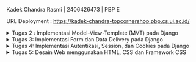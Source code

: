 Kadek Chandra Rasmi | 2406426473 | PBP E

URL Deployment : https://kadek-chandra-topcornershop.pbp.cs.ui.ac.id/



<details>
<summary>Tugas 2 : Implementasi Model-View-Template (MVT) pada Django</summary>
 
### Jelaskan bagaimana cara kamu mengimplementasikan checklist yang ada secara step-by-step 
Saya mengimplementasikan tugas ini dengan memahami secara mendalam, mengikuti tutorial yang ada dengan perlahan, serta mencari informasi lebih lanjut di internet. Berikut tahapan yang saya lakukan:
- [x] **Membuat sebuah proyek Django baru**

Saya membuat direktori project baru bernama `topcorner-shop`. Membuat virtual environment dan bekerja di dalamnya untuk mengisolasi project saat ini dengan dependencies projek lainnya. Membuat berkas `requirements.txt`, dan menginstall dependencies yang diperlukan sesuai dengan yang ada pada `requirements.txt`. Membuat project Django bernama `topcorner_shop` dan mengatur konfigurasi environment variable. Saya membuat file `.env` dan `.env.prod` untuk konfigurasi production yang berisi kredensial database. Saya mengatur `SCHEMA=tugas_individu` untuk project ini. Lalu, modifikasi `settings.py` untuk menerapkan konfigurasi yang ada. 

- [x] **Membuat aplikasi dengan nama main pada proyek tersebut**

Saya membuat aplikasi `main` dalam project `topcorner-shop` dengan menjalankan perintah `python manage.py startapp main`. Lalu menambahkan main ke dalam `INSTALLED_APPS` pada `settings.py`.

- [x] **Melakukan routing pada proyek agar dapat menjalankan aplikasi `main`**

Konfigurasi routing URL project dilakukan dengan memodifikasi `urls.py` pada direktori project `topcorner-shop`. Menambahkan `path('', include('main.urls')),` agar aplikasi `main` dapat diakses.

- [x] **Membuat model pada aplikasi `main` dengan nama `Product` dan memiliki atribut wajib**

Modifikasi berkas `models.py` dalam aplikasi `main`. Buat model `Product` yang akan merepresentasikan tabel di database. Implementasikan attribute wajib yang ditentukan pada tugas dengan tambahan attribute `stock`, `brand`, `rating`, `created_at` untuk memperlengkap fungsionalitas aplikasi nantinya. Seluruh attribute ini akan menjadi kolom pada tabel di database. Lakukan migrasi model dengan menjalankan perintah `python manage.py makemigrations`. Lalu terapakan migrasi ke dalam database lokal dengan perintah `python manage.py migrate`.

- [x] **Membuat sebuah fungsi pada `views.py` untuk dikembalikan ke dalam sebuah template HTML yang menampilkan nama aplikasi serta nama dan kelas kamu**

Saya membuat fungsi `show_main` di `views.py` yang akan mengirimkan context berisi:
```
context = {
        'title': 'Topcorner Shop',
        'name': 'Kadek Chandra Rasmi',
        'npm': '2406426473',
        'class': 'PBP E',
        'products': products,
    }
```
Saya menambahkan npm dan products untuk coba ditampilkan. Fungsi `show_main` akan dipanggil dan me-render tampilan pada template `main.html`.

Pada `main.html` dalam direktori `templates` pada app `main`, gunakan struktur kode Django untuk menampilkan data dengan menggunakan `{{ }}`. Variable dengan kurung kurawal ganda tersebut akan diganti dengan nilai yang sesuai berdasarkan `context` yang telah didefinisikan sebelumnya di `views.py`.

- [x] **Membuat sebuah routing pada `urls.py` aplikasi `main` untuk memetakan fungsi yang telah dibuat pada `views.py`**

Saya membuat file `urls.py` di dalam aplikasi main. Import fungsi `show_main` dan konfigurasi urlpatterns untuk memanggil view `show_main` seperti ini:
```
urlpatterns = [
    path('', show_main, name='show_main'),
]
```
sehingga saar url `http://localhost:8000/` atau `https://kadek-chandra-topcornershop.pbp.cs.ui.ac.id/` diakses, urlpatterns akan dicocokkan di tinggak project dan app. Jika cocok, akan menjalankan `show_main` yang akan mencari template `main.html`, memasukkan data context ke dalamnya dan mengirim balik ke browser.

- [x] **Melakukan deployment ke PWS terhadap aplikasi yang sudah dibuat sehingga nantinya dapat diakses oleh teman-temanmu melalui Internet**

Akses halaman PWS dan login ke dalamnya. Create new project dengan nama project `topcornershop`. Pada tab Environs, buka raw editor dan isi dengan konten pada `.env.prod` yang sudah dibuat sebelumnya untuk konfigurasi production. Tambahkan URL `kadek-chandra-topcornershop.pbp.cs.ui.ac.id` pada `ALLOWED_HOSTS` agar project Django dapat diakses melalui URL deployment PWS. Lakukan git add, commit, dan push. Lalu lakukan project command pada pws. Jika telah berhasil, buka URL deployment dan project django telah berjalan. 

### Buatlah bagan yang berisi request client ke web aplikasi berbasis Django beserta responnya dan jelaskan pada bagan tersebut kaitan antara urls.py, views.py, models.py, dan berkas html
<img width="2302" height="1388" alt="Bagan" src="https://github.com/user-attachments/assets/e7fb4c1f-6cbf-4cdd-952c-0ede95f0e109" />


### Jelaskan peran settings.py dalam proyek Django!

`settings.py` berperan sebagai pusat konfigurasi project Django, berisi pengaturan seperti database, installed apps, middleware, template, static files, secret key, dan konfigurasi environment lainnya. Semua komponen Django berjalan mengikuti pengaturan yang diinginkan sesuai dengan isi dari `settings.py`.

### Bagaimana cara kerja migrasi database di Django?

Migrasi database adalah cara Django mengubah struktur tabel sesuai dengan models. Tahap pertama dilakukan `makemigrations` untuk membuat file migrasi berdasarkan perubahan di `models.py`. Lalu, dilakukan `migrate` untuk menerapkan migrasi ke database sehingga tabel dibuat/diubah sesuai dengan model yang diinginkan. 

### Menurut Anda, dari semua framework yang ada, mengapa framework Django dijadikan permulaan pembelajaran pengembangan perangkat lunak?

Penggunakan framework Django cocok digunakan untuk pengenalan pemrograman berbasis platform karena sytnaxnya yang mudah, yaitu menggunakan bahasa `Python` yang sudah kami pelajari sebelumnya. Selain itu, konsep MVT pada Django sangat terstruktur dan mudah dipahami sehingga memudahkan pembelajaran. Django juga telah digunakan secara luas sehingga source untuk belajar mudah ditemukan. Django juga menyediakan banyak fitur bawaan seperti authentication, admin, dan lainnya. Fitur-fitur ini mempermudah pengembangan aplikasi, terutama bagi pemula.

### Apakah ada feedback untuk asisten dosen tutorial 1 yang telah kamu kerjakan sebelumnya?

Tutorial 1 sebelumnya sudah sangat baik. Tidak ada kendala dan instruksi tutorial juga sudah sangat baik. Terima kasih kakak asdos!!

</details>

<details>
<summary>Tugas 3: Implementasi Form dan Data Delivery pada Django</summary>

### Jelaskan mengapa kita memerlukan data delivery dalam pengimplementasian sebuah platform?
Data delivery dibutuhkan sebagai proses yang menjadi jembatan antara data pada server dengan kebutuhan informasi di sisi client. Tanpa mekanisme data delivery, aplikasi di sisi pengguna tidak akan bisa mendapatkan informasi/data yang disimpan di backend.

### Menurutmu, mana yang lebih baik antara XML dan JSON? Mengapa JSON lebih populer dibandingkan XML?
XML dan JSON adalah format untuk data delivery. XML (eXtensible Markup Language) menggunakan struktur berbasis tag mirip HTML. Data dibungkus dengan tag pembuka dan penutup sehingga bentuknya hierarkis dan fleksibel. Namun, kelemahannya adalah ukuran file yang lebih besar karena banyaknya tag, dan parsing data bisa lebih berat. Sedangkan JSON (JavaScript Object Notation) menggunakan struktur pasangan key-value yang ringkas dan sederhana. JSON berbentuk objek dan array, sehingga lebih mudah dibaca manusia dan langsung kompatibel dengan JavaScript serta banyak bahasa pemrograman modern. JSON tidak membutuhkan tag berulang, sehingga ukuran data lebih kecil dan proses parsing lebih cepat. XML unggul pada validasi data yang ketat, sementara JSON unggul pada formatnya yang sederhana dan cepat. 

Menurut saya JSON lebih unggul dan memang terbukti JSON lebih populer digunakan. JSON lebih ringkas, mudah dipahami, parsing lebih cepat, dan sangat natural digunakan di ekosistem web modern. Hampir semua API RESTful saat ini menggunakan JSON sebagai format default, sementara XML mulai jarang dipakai kecuali pada sistem lama atau kebutuhan khusus. 

### Jelaskan fungsi dari method `is_valid()` pada form Django dan mengapa kita membutuhkan method tersebut?
Dalam Django, setiap form yang kita buat bertujuan untuk menerima input dari pengguna. Namun, data yang dimasukkan tidak selalu benar atau sesuai aturan. Bisa saja pengguna lupa mengisi data yang wajib diisi, memasukkan teks pada field angka, atau memilih opsi yang tidak tersedia. Di sinilah fungsi is_valid() berguna. 

Method is_valid() digunakan untuk memeriksa apakah data yang dikirim melalui form memenuhi semua aturan validasi yang sudah ditentukan oleh field dalam form maupun validasi tambahan yang kita buat. Ketika dipanggil, Django akan menjalankan proses pemeriksaan untuk setiap field. Jika semua data valid, maka is_valid() mengembalikan True dan data tersebut akan disimpan ke dalam form.cleaned_data, siap digunakan atau disimpan ke database. Namun, jika ada data yang tidak valid, is_valid() mengembalikan False dan Django otomatis menyediakan informasi error melalui form.errors, sehingga kita bisa menampilkan pesan kesalahan kepada pengguna. Tanpa validasi ini, aplikasi bisa menerima data yang salah atau bahkan berbahaya, yang pada akhirnya dapat menimbulkan error, kerusakan data, atau celah keamanan.

### Mengapa kita membutuhkan `csrf_token` saat membuat form di Django? Apa yang dapat terjadi jika kita tidak menambahkan `csrf_token` pada form Django? Bagaimana hal tersebut dapat dimanfaatkan oleh penyerang?
Ketika kita membuat form di Django, dibutuhkan penggunaan csrf_token. Token ini merupakan mekanisme perlindungan terhadap serangan yang dikenal sebagai CSRF atau Cross-Site Request Forgery. Serangan ini terjadi ketika seorang penyerang membuat sebuah halaman berbahaya yang diam-diam mengirim permintaan ke situs yang sedang kita gunakan, dengan memanfaatkan fakta bahwa browser korban masih menyimpan cookie autentikasi. Misalnya, tanpa disadari korban bisa saja diarahkan untuk melakukan perubahan password, mengirim data, atau bahkan melakukan transaksi, hanya karena ia sedang login di situs tersebut.

Untuk mencegah hal itu, Django menyisipkan csrf_token ke dalam setiap form. Token ini bersifat unik untuk setiap sesi pengguna, sehingga server bisa memverifikasi bahwa permintaan yang masuk benar-benar berasal dari halaman sah, bukan dari sumber asing. Dengan kata lain, csrf_token bertindak sebagai tanda keamanan yang membuktikan bahwa form benar-benar dikirim dari aplikasi kita sendiri.

Jika kita tidak menambahkan csrf_token, maka form yang menggunakan metode POST akan sangat rentan dieksploitasi. Penyerang dapat dengan mudah membuat permintaan palsu yang seolah-olah sah, dan server tidak punya cara untuk membedakan mana permintaan asli dan mana yang palsu.

### Jelaskan bagaimana cara kamu mengimplementasikan checklist di atas secara step-by-step (bukan hanya sekadar mengikuti tutorial)
Berikut langkah-langkah yang saya lakukan untuk mengimplementasikan checklist yang ada:
1. Membuat form input data product. Buat berkas `forms.py` pada direktori `main` yang akan digunakan untuk membuat struktur form. Buat object ProductForm dengan fields yang berisi attribute dari model Product. 
2. Pada views.py di direktori `main`.  Buat function untuk menambahkan produk baru dan untuk menampilkan product, yaitu function `create_product`, `show_product`, `show_product_xml`, `show_product_json`, `show_product_xml_by_id`, `show_product_json_by_id`. 
3. Pada urls.py di direktori main. import seluruh function yang sudah kita buat di views.py sebelumnya. Lalu, set url path ke dalam variable urlpatterns menjadi seperti ini:
```
urlpatterns = [
    path('', show_main, name='show_main'),
    path('create-product/', crate_product, name='create_product'),
    path('product/<str:id>/', show_product, name='show_product'),
    path('xml/', show_products_xml, name='show_products_xml'),
    path('json/', show_products_json, name='show_products_json'),
    path('xml/<str:id>/', show_product_xml_by_id, name='show_product_xml_by_id'),
    path('json/<str:id>/', show_product_json_by_id, name='show_product_json_by_id'),
]

```
4. Update berkas main.html. extend `base.html` sebagai template dari keseluruhan page hmtl kita. Gunakan block content dan tambahkan elemen seperti button dan cetak daftar product jika ada data product. Saya membuat hyperlink pada nama produk, sehingga jika diklik akan mengarahkan ke halaman detail produk tersebut.

`<h2><a href="{% url 'main:show_product' product.id %}">{{ product.name }}</a></h2>`

6. Buat berkas baru dengan nama `create_product.html` pada direktori `main/templates` sebagai tampilan dari form yang sudah dibuat sebelumnya. Object form Django ditampilkan dalam bentuk tabel sehingga nantinya user bisa memberikan inputan untuk dikirim ke server menggunakan method POST. Digunakan pula `{% csrf_token %} ` sebagai token keamanan yang mencegah serangan CSRF. Tambahkan button submit dengan text `Add Product` 
7. Karena kita menggunakan csrf token, buka `settings.py` pada root project dan tambahkan url deployment pws pada `CSRF_TRUSTED_ORIGINS` seperti ini:
```
CSRF_TRUSTED_ORIGINS = [
    "https://kadek-chandra-topcornershop.pbp.cs.ui.ac.id"
]
```
7. Buat berkas baru dengan nama `product_detail.html` pada direktori `main/templates`. Gunakan block content dan extende `base.html`. Tampilkan detail informasi suatu product sesuai dengan parameter berupa id product yang digunakan pada url nya. Attribute produk ditampilkan menggunakan kurung kurawal ganda. contoh :  `{{ product.desciption }}`
8. Jalankan project Django dan buka pada http://localhost:8000/
9. Saya juga mencoba mengakses 4 URL berikut menggunakan Postman:  
- Mengakses `http://localhost:8000/xml/`
<img width="1987" height="1383" alt="image" src="https://github.com/user-attachments/assets/30987bf3-6ac4-4495-8f18-04b7041d1c33" />
- Mengakses `http://localhost:8000/json/`
<img width="2019" height="1343" alt="image" src="https://github.com/user-attachments/assets/a2fbf69e-053c-44b8-a087-223c41ed664d" />
- Mengakses `http://localhost:8000/xml/fade12d1-b255-466b-88c6-ff10dc8b673e/`
<img width="2007" height="1016" alt="image" src="https://github.com/user-attachments/assets/3a02c85a-1fdf-46c4-b73a-eed91115c8c0" />
- Mengakses `http://localhost:8000/json/fade12d1-b255-466b-88c6-ff10dc8b673e/`
<img width="1994" height="1030" alt="image" src="https://github.com/user-attachments/assets/5cc566dc-e2cf-446f-b8f9-c5d34bc0b870" />

### Apakah ada feedback untuk asdos di tutorial 2 yang sudah kalian kerjakan?
Secara keseluruhan aman dan berjalan lancar. Mungkin jika ada sesi penjelasan dari asdos, lebih menunjukkan hasil akhir yang menjadi ekspektasi di tutorial tersebut atau mention hal hal tricky yang sering menjadi kesalahan.
</details>

<details>
<summary>Tugas 4: Implementasi Autentikasi, Session, dan Cookies pada Django</summary>

### Apa itu Django AuthenticationForm? Jelaskan juga kelebihan dan kekurangannya
Django AuthenticationForm merupakan komponen bawaan Django yang terdapat dalam modul `django.contrib.auth.forms.AuthenticationForm`. Form ini secara khusus dirancang untuk menangani proses autentikasi pengguna. Menyederhanakan implementasi sistem login dengan menyediakan validasi otomatis untuk username dan password yang terintegrasi langsung dengan backend autentikasi Django.

Kelebihan dari Django AuthenticationForm adalah kemudahan pengimplementasiannya, dengan keamanan bawaan (seperti hashing password, protection terhadap serangan brute force). Namun, form ini memiliki keterbatasan dalam fleksibilitas karena hanya mendukung field standar username-password dan ketergantungan pada model User bawaan Django, sehingga kurang cocok untuk skenario autentikasi kompleks seperti login dengan email, OTP, atau Multi-Factor Authentication.

### Apa perbedaan antara autentikasi dan otorisasi? Bagaiamana Django mengimplementasikan kedua konsep tersebut?
Authentikasi -> proses verifikasi identitas pengguna/siapa pengguna itu. Seperti ketika seseorang login menggunakan username dan password. Pada penerapannya di Django, proses ini ditangani oleh modul `django.contrib.auth` yang menyediakan fungsi seperti `authenticate()` untuk memvalidasi kredensial dan `login()` untuk membuat session pengguna. 

Sedangkan Otorisasi -> mengatur hak akses pengguna/apa yang boleh dilakukan oleh seorang pengguna. Pada Django diimplementasikan seperti pada decoration `@login_required` untuk membatasi akses laman tersebut hanya kepada pengguna yang telah login. Selain itu ada `@permission_required` untuk izin akses yang spesifik, serta sistem Group/Permission untuk kontrol yang lebih terstruktur. 


### Apa saja kelebihan dan kekurangan session dan cookies dalam konteks menyimpan state di aplikasi web?
Cookies disimpan sepenuhnya di client-side (browser), sehingga lebih ringan dan mudah diimplementasikan tanpa beban server. Cocok untuk data non-sensitif. Namun, kapasitasnya terbatas, rentan terhadap pencurian data jika tidak diamankan, dan dapat dihapus atau dinonaktifkan oleh pengguna kapan saja.

Session menyimpan data utama di server, dengan hanya ID session yang disimpan di cookie client. Session jauh lebih aman, cocok untuk informasi yang sensitif karena data tidak dapat diakses atau diubah langsung oleh client. Session juga mampu menangani data yang lebih besar dan kompleks. Kelemahannya adalah membutuhkan penyimpanan server yang dapat memengaruhi performa dan memerlukan prosedur yang lebih rumit, serta membutuhkan sinkronisasi antar server juga pada lingkungan yang lebih besar.


### Apakah penggunaan cookies aman secara default dalam pengembangan web, atau apakah ada risiko potensial yang harus diwaspadai? Bagaimana Django menangani hal tersebut?
Penggunaan cookies dalam pengembangan web tidak sepenuhnya aman secara default. Terdapat risiko yang harus diwaspadai, diantaranya: Cross-Site Scripting (XSS) dimana penyerang dapat mencuri cookies melalui script berbahaya. Cross-Site Request Forgery (CSRF) yang memanfaatkan cookies session untuk melakukan aksi tidak sah, serta pencurian data melalui jaringan yang tidak aman terutama jika tidak menggunakan HTTPS.

Django menangani berbagai risiko ini melalui beberapa lapisan perlindungan. Untuk mencegah CSRF, Django menyertakan `csrf_token` yang wajib pada setiap form submission. Pengaturan keamanan cookies seperti `HttpOnly flag` mencegah akses JavaScript terhadap cookies, `Secure flag` memastikan cookies hanya dikirim melalui HTTPS, dan `SameSite` attribute membatasi pengiriman cookies lintas situs. Selain itu, Django hanya menyimpan session ID di cookie sementara data sensitif disimpan di server, serta menyediakan signed cookies yang dapat mendeteksi jika data diubah oleh pihak tidak berwenang.

### Jelaskan bagaimana cara kamu mengimplementasikan checklist di atas secara step-by-step.
Berikut langkah-langkah yang saya lakukan untuk mengimplementasikan checklist yang ada:
1. Membuat Form Registrasi yang diawali dengan membuat fungsi `register`, `login_user`, `logout_user` pada `views.py` dengan menggunakan `AuthenticationForm` dan `UserCreationForm`.
2. Membuat template `register.html`, `login.html`. Tampilkan form sebagai table dan gunakan `{% csrf_token %}` untuk menjaga keamanan data form. Pada `main.html`, tambahkan pula button `logout`.
3. Tambahkan path url untuk mengakses halaman registrasi, login, dan logout pada `urlpatterns`. Sehingga halaman registrasi dapat diakses melalui `.../register/`, halaman login dapat diakses melalui `.../login/`, dan logout pada `.../logout/`.
4. Setelah membuat authentikasi, set retriksi pada halaman utama dan detail produk. Sehingga akses dibatasi kepada pengguna yang sudah login saja(terautentikasi). Restriksi ini dilakukan dengan menambahkan decorator `login required` :
```
@login_required(login_url='/login')
def show_main(request):
```
```
@login_required(login_url='/login')
def show_product(request, id):
```
5. Set cookie bernama `last_login` pada saat user baru saja login. Simpan informasi `last_login` ini dan tampilkan pada `main.html`. Saya juga menghapus cookie jika pengguna telah keluar/logout.
6. Saya juga melakukan test terhadap sistem autentikasi yang telah dibangun dengan mencoba membuat 2 akun pengguna dan masing-masing 3 dummy data. 
6. Menghubungkan model `Product` dengan `User` dengan hubungan `one-to-many relationship` dimana seorang user dapat membuat/memposting banyak product. Tambahkan `user = models.ForeignKey(User, on_delete=models.CASCADE, null=True)` pada class model `Product` dan lakukan migration.
7. Tambahkan fitur filter sehingga dapat menampilkan keseluruhan item atau hanya item yang dibuat oleh pengguna itu saja. 
8. Tampilkan informasi pengguna berupa `username` pada halaman utama. Tampilkan pula `username` pengguna yang membuat suatu produk pada halaman detail produk.
9. Saya juga mencoba menggunakan `selenium` untuk menjalankan functional test di Django. Saya membuat suatu class `FootballShopFunctionalTest` yang berisi fungsi-fungsi untuk menguji fungsionalitas dari fitur yang saya buat. 
10. Terakhir, saya melakukan `push` ke github dan pws. 


</details>



<details>
<summary>Tugas 5: Desain Web menggunakan HTML, CSS dan Framework CSS</summary>

### Jika terdapat beberapa CSS selector untuk suatu elemen HTML, jelaskan urutan prioritas pengambilan CSS selector tersebut!
CSS selector memiliki urutan prioritas tertentu ketika beberapa selector menargetkan elemen yang sama. Urutan prioritas dari tertinggi ke terendah adalah:
1. style dengan deklarasi `!important`
2. `Inline styles`, yaitu CSS yang ditulis langsung pada atribut style elemen HTML
3. `ID selectors` , yaitu selector yang menggunakan ID (#id)
4. `Class selectors, Attribute selectors, dan Pseudo-classes` : Selector seperti `.class`, `[type="text"]`, `:hover`
5. `Element selectors dan Pseudo-elements` : Selector seperti `div`, `p`, `::before`

### Mengapa responsive design menjadi konsep yang penting dalam pengembangan aplikasi web? Berikan contoh aplikasi yang sudah dan belum menerapkan responsive design, serta jelaskan mengapa!
Responsive design memastikan bahwa sebuah website dapat menyesuaikan tampilannya secara otomatis sesuai dengan ukuran layar perangkat yang digunakan, baik itu komputer desktop, tablet, atau smartphone. Konsep ini menjadi sangat penting karena kebanyakan orang sekarang mengakses aplikasi/website melalui berbagai gadget mereka, terutama ponsel. 

Berikut adalah contoh website yang telah menerapkan responsive design:
https://www.netflix.com/id-en/

[Netflix Desktop View]
<img width="1200" alt="Screenshot 2025-10-01 103152" src="https://github.com/user-attachments/assets/88626bab-7fbe-4e05-b273-43ed5d56b817" />

[Netflix Mobile View]
<img height="500" alt="Screenshot 2025-10-01 103546" src="https://github.com/user-attachments/assets/a0420496-c34f-44d5-97e5-a70f2d73cc95" />

Bandingkan dengan website Aren:
https://aren.cs.ui.ac.id/

[Aren Desktop View]
<img width="1200" alt="Screenshot 2025-09-29 143257" src="https://github.com/user-attachments/assets/6b6cf966-7701-4948-8b1e-3c7bee43d533" />

[Aren Mobile View]
<img height="500" alt="Screenshot 2025-09-29 143257" src="https://github.com/user-attachments/assets/6d6421f1-15dc-45ae-b30b-6fe16f19b561" />

Dapat dilihat bahwa pada website Netfilx, tampilan desktop dan mobile berbeda. Ukuran text dan background imagenya telah disesuaikan. Sedangkan pada aren, tampilannya tidak responsive. Jika dibuka pada mobile, tampilannya tetap tampilan desktop dan ini sangat mengurangi kenyamanan pengguna karena text terlalu kecil dan sulit menavigasikan website. 

Selain untuk kenyamanan pengguna, responsive design juga berpengaruh pada peringkat website di mesin pencari seperti Google. Google sendiri secara terbuka menyatakan bahwa mereka memberikan nilai lebih tinggi pada website yang ramah untuk perangkat mobile. 

### Jelaskan perbedaan antara margin, border, dan padding, serta cara untuk mengimplementasikan ketiga hal tersebut!
`Padding` adalah ruang di antara `content` dan `border`. Sedangkan `Border` adalah garis yang mengelilingi padding + content. Lalu, `Margin` adalah ruang di luar border yang memisahkan elemen satu sama lain. 

Misal kita memiliki suatu div  dengan `class="card"`. Kita dapat membuat:
```
.card {
box-sizing: border-box; 
width: 300px;
padding: 16px; /* ruang di dalam */
border: 1px solid #ccc; /* garis pembatas */
margin: 12px auto; /* jarak luar */

}
```

card ini mengimplementasikan ketiganya dengan `padding` sebesar 16px, `margin` 12px, dan `border` 1px sebagai garis pembatas.

### Jelaskan konsep flex box dan grid layout beserta kegunaannya!
`Flexbox` merupakan One-dimensional layout (satu arah : horizontal atau vertical). Flexbox digunakan untuk menyusun elemen dalam satu baris atau kolom. Penggunaan ini ideal untuk elemen-elemen seperti Navigation bars, card layouts, form, dan lainnya.

Sedangkan `Grid Layout` merupakan Two-dimensional layout (baris dan kolom sekaligus). Grid digunakan untuk layout kompleks dengan struktur grid. Grid ini akan sangat berguna untuk digunakan pada halaman seperti dashboard, atau gallery.

### Jelaskan bagaimana cara kamu mengimplementasikan checklist di atas secara step-by-step (bukan hanya sekadar mengikuti tutorial)!
Cara saya mengimplementasikan checklist yang ada, yaitu dengan:
1. Menambahkan Tailwind ke dalam project menggunakan CDN. Menambahkan `<script src="https://cdn.tailwindcss.com"></script>` pada header `base.html`
2. Menambahkan fitur `edit` dan `delete` untuk produk yang dibuat oleh user itu sendiri. Saya membuat function `edit_product` dan `delete_product` pada `views.py`. Lalu, membuat berkas HTML `edit_product.html`. Menambahkan path pada `urls.py`. 
3. Terakhir saya melakukan styling terhadap seluruh page yang ada dengan menerapkan Tailwind CSS. Dimulai dari pembuatan `navbar`. Lalu saya juga membuat `global.css`, menambahkan beberapa image yang ingin sama tampilkan pada website saya, dan membuat favicon. Untuk design card product, saya membuat component card pada `card_product.html`. Implementasikan card product pada `main.html`. Saya juga membuat agar tampilan website responsive di berbagai ukuran perangkat. 

</details>
